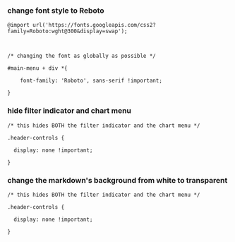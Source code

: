 ### change font style to Reboto

```
@import url('https://fonts.googleapis.com/css2?family=Roboto:wght@300&display=swap'); 

  

/* changing the font as globally as possible */ 

#main-menu + div *{ 

    font-family: 'Roboto', sans-serif !important; 

} 
```

### hide filter indicator and chart menu
```
/* this hides BOTH the filter indicator and the chart menu */ 

.header-controls { 

  display: none !important; 

} 
```

### change the markdown's background from white to transparent
```
/* this hides BOTH the filter indicator and the chart menu */ 

.header-controls { 

  display: none !important; 

} 
```

